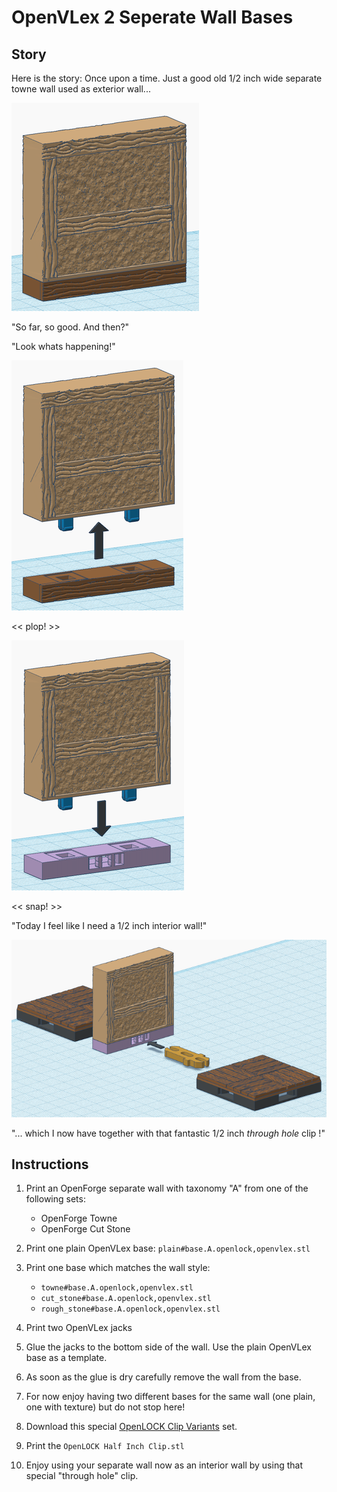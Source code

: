 # OpenVLex 2 Seperate Wall Bases


## Story

Here is the story:
Once upon a time. Just a good old 1/2 inch wide separate towne wall used as exterior wall...

![Good old separate towne wall](img/good-old-towne-wall.png)

"So far, so good. And then?"

"Look whats happening!"

![Plop!](img/good-old-towne-wall-plop.png)

<< plop! >>

![Snap!](img/interior-towne-wall-snap.png)

<< snap! >>

"Today I feel like I need a 1/2 inch interior wall!"

![Snap!](img/interior-towne-wall-hole-through.png)

"... which I now have together with that fantastic 1/2 inch _through hole_ clip !"


## Instructions

1. Print an OpenForge separate wall with taxonomy "A" from one of the following sets:

	- OpenForge Towne
	- OpenForge Cut Stone

2. Print one plain OpenVLex base: `plain#base.A.openlock,openvlex.stl`
3. Print one base which matches the wall style:

	- `towne#base.A.openlock,openvlex.stl`
	- `cut_stone#base.A.openlock,openvlex.stl`
	- `rough_stone#base.A.openlock,openvlex.stl`

4. Print two OpenVLex jacks
5. Glue the jacks to the bottom side of the wall. Use the plain OpenVLex base as a template.
6. As soon as the glue is dry carefully remove the wall from the base.
7. For now enjoy having two different bases for the same wall (one plain, one with texture) but do not stop here!
8. Download this special [OpenLOCK Clip Variants](https://www.drivethrurpg.com/product/325812/OpenLOCK-Clip-Variants) set.
9. Print the `OpenLOCK Half Inch Clip.stl`
10. Enjoy using your separate wall now as an interior wall by using that special "through hole" clip.
